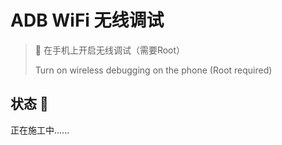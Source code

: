 # ADB WiFi 无线调试

> 🦥 在手机上开启无线调试（需要Root）
> 
> Turn on wireless debugging on the phone (Root required)

## 状态 🚧 
 
正在施工中......
